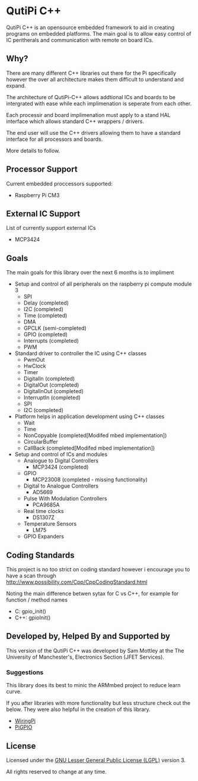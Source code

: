 # QutiPi C++

QutiPi C++ is an opensource embedded framework to aid in creating programs on embedded platforms.
The main goal is to allow easy control of IC peritherals and communication with remote on board ICs.

## Why?

There are many different C++ libraries out there for the Pi specifically however the over all architecture makes them difficult to understand and expand.

The architecture of QutiPi-C++ allows addtional ICs and boards to be intergrated with ease while each implimenation is seperate from each other.

Each processir and board implimenation must apply to a stand HAL interface which allows standard C++ wrappers / drivers.

The end user will use the C++ drivers allowing them to have a standard interface for all processors and boards.

More details to follow.

## Processor Support

Current embedded proccessors supported:

  * Raspberry Pi CM3


## External IC Support

List of currently support external ICs

  * MCP3424

## Goals

The main goals for this library over the next 6 months is to impliment

  * Setup and control of all peripherals on the raspberry pi compute module 3
    * SPI
    * Delay (completed)
    * I2C (completed)
    * Time (completed)
    * DMA
    * GPCLK (semi-completed)
    * GPIO (completed)
    * Interrupts (completed)
    * PWM
  * Standard driver to controller the IC using C++ classes
    * PwmOut
    * HwClock
    * Timer
    * DigitalIn (completed)
    * DigitalOut (completed)
    * DigitalInOut (completed)
    * InterruptIn (completed)
    * SPI
    * I2C (completed)
  * Platform helps in application development using C++ classes
    * Wait
    * Time
    * NonCopyable (completed[Modifed mbed implementation])
    * CircularBuffer
    * CallBack (completed[Modifed mbed implementation])
  * Setup and control of ICs and modules
    * Analogue to Digital Controllers
      * MCP3424 (completed)
    * GPIO
      * MCP23008 (completed - missing functionality)
    * Digital to Analogue Controllers
      * AD5669
    * Pulse With Modulation Controllers
      * PCA9685A
    * Real time clocks
      * DS1307Z
    * Temperature Sensors
      * LM75
    * GPIO Expanders

## Coding Standards

This project is no too strict on coding standard however i encourage you to have a scan through http://www.possibility.com/Cpp/CppCodingStandard.html

Noting the main difference betwen sytax for C vs C++, for example for function / method names

  * C: gpio_init()
  * C++: gpioInit()

## Developed by, Helped By and Supported by

This version of the QutiPi C++ was developed by Sam Mottley at the The University of Manchester's, Electronics Section (JFET Services).

### Suggestions

This library does its best to minic the ARMmbed project to reduce learn curve.

If you after libraries with more functionality but less structure check out the below. They were also helpful in the creation of this library.
  * [WiringPi](http://wiringpi.com/)
  * [PiGPIO](http://abyz.me.uk/rpi/pigpio/)


## License

Licensed under the [GNU Lesser General Public License (LGPL)](http://doc.qt.io/qt-5/lgpl.html) version 3.

All rights reserved to change at any time.
